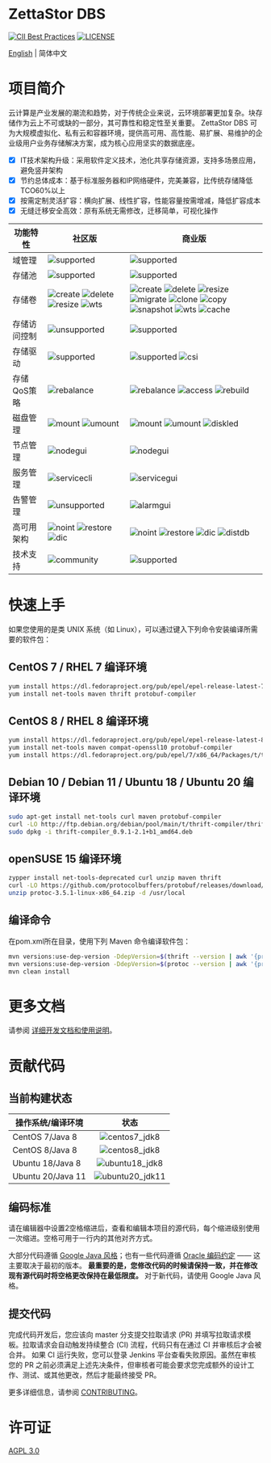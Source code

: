 # ZettaStor DBS

[![CII Best Practices](https://bestpractices.coreinfrastructure.org/projects/1486/badge)](https://bestpractices.coreinfrastructure.org/projects/1486)
[![LICENSE](https://img.shields.io/badge/licence-AGPL--3-blue.png)](https://github.com/lanewu/dbs/blob/master/LICENSE)

[English](README.md) | 简体中文

# 项目简介

云计算是产业发展的潮流和趋势，对于传统企业来说，云环境部署更加复杂。块存储作为云上不可或缺的一部分，其可靠性和稳定性至关重要。
ZettaStor DBS 可为大规模虚拟化、私有云和容器环境，提供高可用、高性能、易扩展、易维护的企业级用户业务存储解决方案，成为核心应用坚实的数据底座。

- [x] IT技术架构升级：采用软件定义技术，池化共享存储资源，支持多场景应用，避免竖井架构
- [x] 节约总体成本：基于标准服务器和IP网络硬件，完美兼容，比传统存储降低TCO60%以上
- [x] 按需定制灵活扩容：横向扩展、线性扩容，性能容量按需增减，降低扩容成本
- [x] 无缝迁移安全高效：原有系统无需修改，迁移简单，可视化操作

| 功能特性 | 社区版  | 商业版 | 
| ------------- | ------------- |  ------------- | 
| 域管理 | ![supported](https://img.shields.io/badge/-支持-brightgreen) | ![supported](https://img.shields.io/badge/-支持-brightgreen) |
| 存储池 | ![supported](https://img.shields.io/badge/-支持-brightgreen) | ![supported](https://img.shields.io/badge/-支持-brightgreen) |
| 存储卷 | ![create](https://img.shields.io/badge/-创建-blue) ![delete](https://img.shields.io/badge/-删除-blue) ![resize](https://img.shields.io/badge/-扩展-blue) ![wts](https://img.shields.io/badge/-直写模式-blue) | ![create](https://img.shields.io/badge/-创建-blue) ![delete](https://img.shields.io/badge/-删除-blue) ![resize](https://img.shields.io/badge/-扩展-blue) ![migrate](https://img.shields.io/badge/-迁移-brightgreen) ![clone](https://img.shields.io/badge/-克隆-brightgreen) ![copy](https://img.shields.io/badge/-拷贝-brightgreen) ![snapshot](https://img.shields.io/badge/-快照-brightgreen) ![wts](https://img.shields.io/badge/-直写模式-blue) ![cache](https://img.shields.io/badge/-缓存加速-brightgreen) |
| 存储访问控制 | ![unsupported](https://img.shields.io/badge/-不支持-red) | ![supported](https://img.shields.io/badge/-支持-brightgreen) |
| 存储驱动 | ![supported](https://img.shields.io/badge/-支持-brightgreen) | ![supported](https://img.shields.io/badge/-支持-brightgreen) ![csi](https://img.shields.io/badge/-Kubernetes%20CSI适配-brightgreen) |
| 存储QoS策略 | ![rebalance](https://img.shields.io/badge/-负载均衡-blue) | ![rebalance](https://img.shields.io/badge/-负载均衡-blue) ![access](https://img.shields.io/badge/-数据访问-brightgreen) ![rebuild](https://img.shields.io/badge/-数据重构-brightgreen) |
| 磁盘管理 | ![mount](https://img.shields.io/badge/-挂载-blue) ![umount](https://img.shields.io/badge/-卸载-blue) | ![mount](https://img.shields.io/badge/-挂载-blue) ![umount](https://img.shields.io/badge/-卸载-blue) ![diskled](https://img.shields.io/badge/-磁盘点灯-brightgreen) |
| 节点管理 | ![nodegui](https://img.shields.io/badge/-图形界面-brightgreen) | ![nodegui](https://img.shields.io/badge/-图形界面-brightgreen) |
| 服务管理 | ![servicecli](https://img.shields.io/badge/-命令行-blue) | ![servicegui](https://img.shields.io/badge/-图形界面-brightgreen) |
| 告警管理 | ![unsupported](https://img.shields.io/badge/-不支持-red) | ![alarmgui](https://img.shields.io/badge/-图形界面-brightgreen) |
| 高可用架构 | ![noint](https://img.shields.io/badge/-业务不中断-blue) ![restore](https://img.shields.io/badge/-数据库恢复-blue) ![dic](https://img.shields.io/badge/-分布式InfoCenter-blue) | ![noint](https://img.shields.io/badge/-业务不中断-blue) ![restore](https://img.shields.io/badge/-数据库恢复-blue) ![dic](https://img.shields.io/badge/-分布式InfoCenter-blue) ![distdb](https://img.shields.io/badge/-分布式数据库-brightgreen) |
| 技术支持 | ![community](https://img.shields.io/badge/-社区-blue) | ![supported](https://img.shields.io/badge/-支持-brightgreen) |

# 快速上手
如果您使用的是类 UNIX 系统（如 Linux），可以通过键入下列命令安装编译所需要的软件包：

## CentOS 7 / RHEL 7 编译环境
```bash
yum install https://dl.fedoraproject.org/pub/epel/epel-release-latest-7.noarch.rpm
yum install net-tools maven thrift protobuf-compiler
```

## CentOS 8 / RHEL 8 编译环境
```bash
yum install https://dl.fedoraproject.org/pub/epel/epel-release-latest-8.noarch.rpm
yum install net-tools maven compat-openssl10 protobuf-compiler
yum install https://dl.fedoraproject.org/pub/epel/7/x86_64/Packages/t/thrift-0.9.1-15.el7.x86_64.rpm
```

## Debian 10 / Debian 11 / Ubuntu 18 / Ubuntu 20 编译环境
```bash
sudo apt-get install net-tools curl maven protobuf-compiler
curl -LO http://ftp.debian.org/debian/pool/main/t/thrift-compiler/thrift-compiler_0.9.1-2.1+b1_amd64.deb
sudo dpkg -i thrift-compiler_0.9.1-2.1+b1_amd64.deb
```

## openSUSE 15 编译环境
```bash
zypper install net-tools-deprecated curl unzip maven thrift
curl -LO https://github.com/protocolbuffers/protobuf/releases/download/v3.5.1/protoc-3.5.1-linux-x86_64.zip
unzip protoc-3.5.1-linux-x86_64.zip -d /usr/local
```

## 编译命令
在pom.xml所在目录，使用下列 Maven 命令编译软件包：
```bash
mvn versions:use-dep-version -DdepVersion=$(thrift --version | awk '{print $3}') -Dincludes=org.apache.thrift:libthrift
mvn versions:use-dep-version -DdepVersion=$(protoc --version | awk '{print $2}') -Dincludes=com.google.protobuf:protobuf-java
mvn clean install
```

# 更多文档
请参阅 [详细开发文档和使用说明](https://github.com/lanewu/dbs/wiki)。

# 贡献代码

## 当前构建状态
| 操作系统/编译环境   | 状态        | 
| ------------- |:-------------:| 
| CentOS 7/Java 8 | ![centos7_jdk8](https://github.com/lanewu/testci/actions/workflows/centos7_jdk8.yml/badge.svg) |
| CentOS 8/Java 8 | ![centos8_jdk8](https://github.com/lanewu/testci/actions/workflows/centos8_jdk8.yml/badge.svg) |
| Ubuntu 18/Java 8 | ![ubuntu18_jdk8](https://github.com/lanewu/testci/actions/workflows/ubuntu18_jdk8.yml/badge.svg) |
| Ubuntu 20/Java 11 | ![ubuntu20_jdk11](https://github.com/lanewu/testci/actions/workflows/ubuntu20_jdk11.yml/badge.svg) |

## 编码标准
请在编辑器中设置2空格缩进后，查看和编辑本项目的源代码，每个缩进级别使用一次缩进。空格可用于一行内的其他对齐方式。

大部分代码遵循 [Google Java 风格](https://google.github.io/styleguide/javaguide.html)；也有一些代码遵循 [Oracle 编码约定](https://www.oracle.com/java/technologies/javase/codeconventions-contents.html) —— 这主要取决于最初的版本。 **最重要的是，您修改代码的时候请保持一致，并在修改现有源代码时将空格更改保持在最低限度。** 对于新代码，请使用 Google Java 风格。

## 提交代码
完成代码开发后，您应该向 master 分支提交拉取请求 (PR) 并填写拉取请求模板。拉取请求会自动触发持续整合 (CI) 流程，代码只有在通过 CI 并审核后才会被合并。 如果 CI 运行失败，您可以登录 Jenkins 平台查看失败原因。虽然在审核您的 PR 之前必须满足上述先决条件，但审核者可能会要求您完成额外的设计工作、测试、或其他更改，然后才能最终接受 PR。

更多详细信息，请参阅 [CONTRIBUTING](CONTRIBUTING.md)。

# 许可证
[AGPL 3.0](LICENSE)
